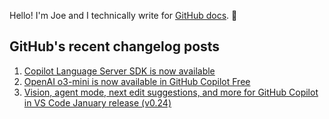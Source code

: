 Hello! I'm Joe and I technically write for <a href="https://docs.github.com">GitHub docs</a>. 🔮

## GitHub's recent changelog posts

1. <a href='https://github.blog/changelog/2025-02-10-copilot-language-server-sdk-is-now-available'>Copilot Language Server SDK is now available</a>
2. <a href='https://github.blog/changelog/2025-02-06-openai-o3-mini-is-now-available-in-github-copilot-free'>OpenAI o3-mini is now available in GitHub Copilot Free</a>
3. <a href='https://github.blog/changelog/2025-02-06-next-edit-suggestions-agent-mode-and-prompts-files-for-github-copilot-in-vs-code-january-release-v0-24'>Vision, agent mode, next edit suggestions, and more for GitHub Copilot in VS Code January release (v0.24)</a>
